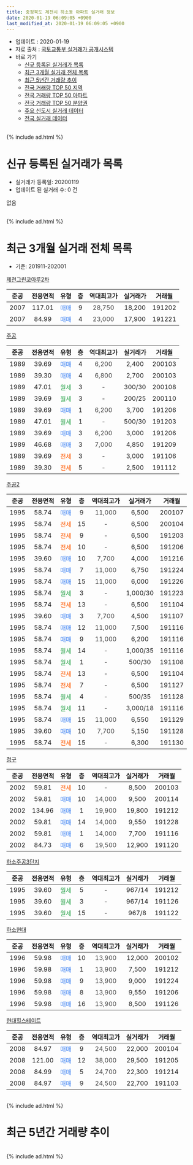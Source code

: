 ```yaml
---
title: 충청북도 제천시 하소동 아파트 실거래 정보
date: 2020-01-19 06:09:05 +0900
last_modified_at: 2020-01-19 06:09:05 +0900
---
```


* 업데이트 : 2020-01-19
* 자료 출처 : [국토교통부 실거래가 공개시스템](http://rt.molit.go.kr)
* 바로 가기
    * [신규 등록된 실거래가 목록](#신규-등록된-실거래가-목록)
    * [최근 3개월 실거래 전체 목록](#최근-3개월-실거래-전체-목록)
    * [최근 5년간 거래량 추이](#최근-5년간-거래량-추이)
    * [전국 거래량 TOP 50 지역](https://apt-info.github.io/apt-trade-info/최근-3개월-전국에서-가장-거래가-많이-발생한-지역)
    * [전국 거래량 TOP 50 아파트](https://apt-info.github.io/apt-trade-info/최근-3개월-전국에서-가장-거래가-많이-발생한-아파트)
    * [전국 거래량 TOP 50 분양권](https://apt-info.github.io/apt-trade-info/최근-3개월-전국에서-가장-거래가-많이-발생한-분양권)
    * [주요 신도시 실거래 데이터](https://apt-info.github.io/apt-trade-info/주요-신도시)
    * [전국 실거래 데이터](https://apt-info.github.io/apt-trade-info/전국)
<br>
{% include ad.html %}
<br>

# 신규 등록된 실거래가 목록
* 실거래가 등록일: 20200119
* 업데이트 된 실거래 수: 0 건

없음

<br>
{% include ad.html %}
<br>

# 최근 3개월 실거래 전체 목록
* 기준: 201911-202001


[제천그린코아루2차](https://search.naver.com/search.naver?query=%EC%B6%A9%EC%B2%AD%EB%B6%81%EB%8F%84+%EC%A0%9C%EC%B2%9C%EC%8B%9C+%ED%95%98%EC%86%8C%EB%8F%99+%EC%A0%9C%EC%B2%9C%EA%B7%B8%EB%A6%B0%EC%BD%94%EC%95%84%EB%A3%A82%EC%B0%A8)

|준공|전용면적|유형|층|역대최고가|실거래가|거래월|
|:---:|:---:|:---:|:---:|:---:|:---:|:---:|
|2007|117.01|<span style="color:#4285f3">매매</span>|9|<span style="color:#444444">28,750</span>|18,200|191202|
|2007|84.99|<span style="color:#4285f3">매매</span>|4|<span style="color:#444444">23,000</span>|17,900|191221|

[주공](https://search.naver.com/search.naver?query=%EC%B6%A9%EC%B2%AD%EB%B6%81%EB%8F%84+%EC%A0%9C%EC%B2%9C%EC%8B%9C+%ED%95%98%EC%86%8C%EB%8F%99+%EC%A3%BC%EA%B3%B5)

|준공|전용면적|유형|층|역대최고가|실거래가|거래월|
|:---:|:---:|:---:|:---:|:---:|:---:|:---:|
|1989|39.69|<span style="color:#4285f3">매매</span>|4|<span style="color:#444444">6,200</span>|2,400|200103|
|1989|39.30|<span style="color:#4285f3">매매</span>|4|<span style="color:#444444">6,800</span>|2,700|200103|
|1989|47.01|<span style="color:#34a853">월세</span>|3|<span style="color:#444444">-</span>|300/30|200108|
|1989|39.69|<span style="color:#34a853">월세</span>|3|<span style="color:#444444">-</span>|200/25|200110|
|1989|39.69|<span style="color:#4285f3">매매</span>|1|<span style="color:#444444">6,200</span>|3,700|191206|
|1989|47.01|<span style="color:#34a853">월세</span>|1|<span style="color:#444444">-</span>|500/30|191203|
|1989|39.69|<span style="color:#4285f3">매매</span>|3|<span style="color:#444444">6,200</span>|3,000|191206|
|1989|46.68|<span style="color:#4285f3">매매</span>|3|<span style="color:#444444">7,000</span>|4,850|191209|
|1989|39.69|<span style="color:#ff5a00">전세</span>|3|<span style="color:#444444">-</span>|3,000|191106|
|1989|39.30|<span style="color:#ff5a00">전세</span>|5|<span style="color:#444444">-</span>|2,500|191112|

[주공2](https://search.naver.com/search.naver?query=%EC%B6%A9%EC%B2%AD%EB%B6%81%EB%8F%84+%EC%A0%9C%EC%B2%9C%EC%8B%9C+%ED%95%98%EC%86%8C%EB%8F%99+%EC%A3%BC%EA%B3%B52)

|준공|전용면적|유형|층|역대최고가|실거래가|거래월|
|:---:|:---:|:---:|:---:|:---:|:---:|:---:|
|1995|58.74|<span style="color:#4285f3">매매</span>|9|<span style="color:#444444">11,000</span>|6,500|200107|
|1995|58.74|<span style="color:#ff5a00">전세</span>|15|<span style="color:#444444">-</span>|6,500|200104|
|1995|58.74|<span style="color:#ff5a00">전세</span>|9|<span style="color:#444444">-</span>|6,500|191203|
|1995|58.74|<span style="color:#ff5a00">전세</span>|10|<span style="color:#444444">-</span>|6,500|191206|
|1995|39.60|<span style="color:#4285f3">매매</span>|10|<span style="color:#444444">7,700</span>|4,000|191216|
|1995|58.74|<span style="color:#4285f3">매매</span>|7|<span style="color:#444444">11,000</span>|6,750|191224|
|1995|58.74|<span style="color:#4285f3">매매</span>|15|<span style="color:#444444">11,000</span>|6,000|191226|
|1995|58.74|<span style="color:#34a853">월세</span>|3|<span style="color:#444444">-</span>|1,000/30|191223|
|1995|58.74|<span style="color:#ff5a00">전세</span>|13|<span style="color:#444444">-</span>|6,500|191104|
|1995|39.60|<span style="color:#4285f3">매매</span>|3|<span style="color:#444444">7,700</span>|4,500|191107|
|1995|58.74|<span style="color:#4285f3">매매</span>|12|<span style="color:#444444">11,000</span>|7,500|191116|
|1995|58.74|<span style="color:#4285f3">매매</span>|9|<span style="color:#444444">11,000</span>|6,200|191116|
|1995|58.74|<span style="color:#34a853">월세</span>|14|<span style="color:#444444">-</span>|1,000/35|191116|
|1995|58.74|<span style="color:#34a853">월세</span>|1|<span style="color:#444444">-</span>|500/30|191108|
|1995|58.74|<span style="color:#ff5a00">전세</span>|13|<span style="color:#444444">-</span>|6,500|191104|
|1995|58.74|<span style="color:#ff5a00">전세</span>|7|<span style="color:#444444">-</span>|6,500|191127|
|1995|58.74|<span style="color:#34a853">월세</span>|4|<span style="color:#444444">-</span>|500/35|191128|
|1995|58.74|<span style="color:#34a853">월세</span>|11|<span style="color:#444444">-</span>|3,000/18|191116|
|1995|58.74|<span style="color:#4285f3">매매</span>|15|<span style="color:#444444">11,000</span>|6,550|191129|
|1995|39.60|<span style="color:#4285f3">매매</span>|10|<span style="color:#444444">7,700</span>|5,150|191128|
|1995|58.74|<span style="color:#ff5a00">전세</span>|15|<span style="color:#444444">-</span>|6,300|191130|

[청구](https://search.naver.com/search.naver?query=%EC%B6%A9%EC%B2%AD%EB%B6%81%EB%8F%84+%EC%A0%9C%EC%B2%9C%EC%8B%9C+%ED%95%98%EC%86%8C%EB%8F%99+%EC%B2%AD%EA%B5%AC)

|준공|전용면적|유형|층|역대최고가|실거래가|거래월|
|:---:|:---:|:---:|:---:|:---:|:---:|:---:|
|2002|59.81|<span style="color:#ff5a00">전세</span>|10|<span style="color:#444444">-</span>|8,500|200103|
|2002|59.81|<span style="color:#4285f3">매매</span>|10|<span style="color:#444444">14,000</span>|9,500|200114|
|2002|134.96|<span style="color:#4285f3">매매</span>|1|<span style="color:#444444">19,900</span>|19,800|191212|
|2002|59.81|<span style="color:#4285f3">매매</span>|14|<span style="color:#444444">14,000</span>|9,550|191228|
|2002|59.81|<span style="color:#4285f3">매매</span>|1|<span style="color:#444444">14,000</span>|7,700|191116|
|2002|84.73|<span style="color:#4285f3">매매</span>|6|<span style="color:#444444">19,500</span>|12,900|191120|

[하소주공3단지](https://search.naver.com/search.naver?query=%EC%B6%A9%EC%B2%AD%EB%B6%81%EB%8F%84+%EC%A0%9C%EC%B2%9C%EC%8B%9C+%ED%95%98%EC%86%8C%EB%8F%99+%ED%95%98%EC%86%8C%EC%A3%BC%EA%B3%B53%EB%8B%A8%EC%A7%80)

|준공|전용면적|유형|층|역대최고가|실거래가|거래월|
|:---:|:---:|:---:|:---:|:---:|:---:|:---:|
|1995|39.60|<span style="color:#34a853">월세</span>|5|<span style="color:#444444">-</span>|967/14|191212|
|1995|39.60|<span style="color:#34a853">월세</span>|3|<span style="color:#444444">-</span>|967/14|191126|
|1995|39.60|<span style="color:#34a853">월세</span>|15|<span style="color:#444444">-</span>|967/8|191122|


<script async src="//pagead2.googlesyndication.com/pagead/js/adsbygoogle.js"></script>
<!-- 기본 -->
<ins class="adsbygoogle"
     style="display:block"
     data-ad-client="ca-pub-1142216861245946"
     data-ad-slot="4805727019"
     data-ad-format="auto"
     data-full-width-responsive="true"></ins>
<script>
(adsbygoogle = window.adsbygoogle || []).push({});
</script>


[하소현대](https://search.naver.com/search.naver?query=%EC%B6%A9%EC%B2%AD%EB%B6%81%EB%8F%84+%EC%A0%9C%EC%B2%9C%EC%8B%9C+%ED%95%98%EC%86%8C%EB%8F%99+%ED%95%98%EC%86%8C%ED%98%84%EB%8C%80)

|준공|전용면적|유형|층|역대최고가|실거래가|거래월|
|:---:|:---:|:---:|:---:|:---:|:---:|:---:|
|1996|59.98|<span style="color:#4285f3">매매</span>|10|<span style="color:#444444">13,900</span>|12,000|200102|
|1996|59.98|<span style="color:#4285f3">매매</span>|1|<span style="color:#444444">13,900</span>|7,500|191212|
|1996|59.98|<span style="color:#4285f3">매매</span>|9|<span style="color:#444444">13,900</span>|9,000|191224|
|1996|59.98|<span style="color:#4285f3">매매</span>|8|<span style="color:#444444">13,900</span>|9,550|191206|
|1996|59.98|<span style="color:#4285f3">매매</span>|16|<span style="color:#444444">13,900</span>|8,500|191126|

[현대힐스테이트](https://search.naver.com/search.naver?query=%EC%B6%A9%EC%B2%AD%EB%B6%81%EB%8F%84+%EC%A0%9C%EC%B2%9C%EC%8B%9C+%ED%95%98%EC%86%8C%EB%8F%99+%ED%98%84%EB%8C%80%ED%9E%90%EC%8A%A4%ED%85%8C%EC%9D%B4%ED%8A%B8)

|준공|전용면적|유형|층|역대최고가|실거래가|거래월|
|:---:|:---:|:---:|:---:|:---:|:---:|:---:|
|2008|84.97|<span style="color:#4285f3">매매</span>|9|<span style="color:#444444">24,500</span>|22,000|200104|
|2008|121.00|<span style="color:#4285f3">매매</span>|12|<span style="color:#444444">38,000</span>|29,500|191205|
|2008|84.99|<span style="color:#4285f3">매매</span>|5|<span style="color:#444444">24,700</span>|22,300|191214|
|2008|84.97|<span style="color:#4285f3">매매</span>|9|<span style="color:#444444">24,500</span>|22,700|191103|


<br>
{% include ad.html %}
<br>

# 최근 5년간 거래량 추이


<div style="width:100%;">
    <canvas id="deal_progress" height="200"></canvas>
</div>

<script>
new Chart(document.getElementById("deal_progress"), {
    type: 'line',
    data: {
        labels: ['201501','201502','201503','201504','201505','201506','201507','201508','201509','201510','201511','201512','201601','201602','201603','201604','201605','201606','201607','201608','201609','201610','201611','201612','201701','201702','201703','201704','201705','201706','201707','201708','201709','201710','201711','201712','201801','201802','201803','201804','201805','201806','201807','201808','201809','201810','201811','201812','201901','201902','201903','201904','201905','201906','201907','201908','201909','201910','201911','201912','202001'],
        datasets: [{
            label: '매매',
            pointRadius: 1,
            data: [17, 18, 22, 28, 26, 17, 18, 16, 13, 10, 18, 12, 26, 30, 22, 22, 16, 21, 12, 21, 9, 14, 11, 10, 8, 24, 21, 15, 19, 25, 21, 19, 15, 11, 15, 10, 14, 9, 16, 19, 8, 14, 11, 12, 13, 16, 14, 9, 9, 12, 17, 9, 17, 19, 17, 21, 19, 22, 9, 15, 6],
            borderColor: "rgba(255, 201, 14, 1)",
            backgroundColor: "rgba(255, 201, 14, 0.5)",
            fill: false,
            lineTension: 0
        },{
            label: '전월세',
            pointRadius: 1,
            data: [9, 12, 8, 7, 9, 5, 5, 9, 5, 4, 3, 6, 11, 15, 7, 5, 7, 9, 2, 15, 4, 11, 10, 5, 9, 5, 16, 9, 10, 6, 12, 7, 10, 5, 7, 8, 13, 16, 12, 9, 7, 9, 10, 7, 8, 9, 6, 10, 4, 10, 11, 12, 5, 11, 7, 8, 7, 13, 12, 5, 4],
            borderColor: "rgba(0, 141, 185, 1)",
            backgroundColor: "rgba(0, 141, 185, 0.5)",
            fill: false,
            lineTension: 0
        }
        ]
    },
    options: {
        responsive: true,
        title: {
            display: false
        },
        tooltips: {
            mode: 'index',
            intersect: false
        },
        hover: {
            mode: 'nearest',
            intersect: true
        },
        scales: {
            xAxes: [{
                display: true,
                scaleLabel: {
                    display: true,
                    labelString: '년/월'
                }
            }],
            yAxes: [{
                display: true,
                ticks: {
                    suggestedMin: 0,
                },
                scaleLabel: {
                    display: true,
                    labelString: '실거래 수'
                }
            }]
        }
    }
});

</script>


<br>
{% include ad.html %}
<br>

